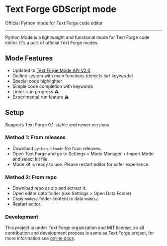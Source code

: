 # Text Forge GDScript mode
Official Python mode for Text Forge code editor

---

Python Mode is a lightweight and functional mode for Text Forge code editor. It's a part of official Text Forge modes.

## Mode Features
- Updated to [Text Forge Mode API V2.0](https://github.com/text-forge/text-forge/pull/71)
- Outline system with main functions (detects `def` keywords)
- Special code highlighter
- Simple code completion with keywords
- Linter is in progress ⚠️
- Experimental run feature ⚠️

## Setup
Supports Text Forge 0.1-stable and newer versions.

### Method 1: From releases
- Download `python.tfmode` file from releases. 
- Open Text Forge and go to Settings > Mode Manager > Import Mode and select kit file. 
- Mode kit is ready to use. Please restart editor for safer experience.

### Method 2: From repo
- Download repo as zip and extract it. 
- Open editor data folder (use Settings > Open Data Folder) 
- Copy `modes/` folder content to data `modes/`.
- Restart editor.

### Development
This project is under Text Forge organization and MIT license, so all contribution and development process is same as Text Forge project, for more information see [online docs](https://text-forge.github.io/docs). 
